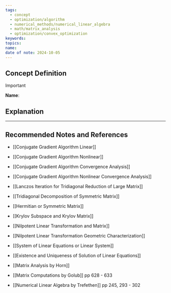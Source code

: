 ```yaml
---
tags:
  - concept
  - optimization/algorithm
  - numerical_methods/numerical_linear_algebra
  - math/matrix_analysis
  - optimization/convex_optimization
keywords: 
topics: 
name: 
date of note: 2024-10-05
---
```


## Concept Definition

>[!important]
>**Name**: 



## Explanation





-----------
##  Recommended Notes and References


- [[Conjugate Gradient Algorithm Linear]]
- [[Conjugate Gradient Algorithm Nonlinear]]
- [[Conjugate Gradient Algorithm Convergence Analysis]]
- [[Conjugate Gradient Algorithm Nonlinear Convergence Analysis]]

- [[Lanczos Iteration for Tridiagonal Reduction of Large Matrix]]
- [[Tridiagonal Decomposition of Symmetric Matrix]]
- [[Hermitian or Symmetric Matrix]]
- [[Krylov Subspace and Krylov Matrix]]
- [[Nilpotent Linear Transformation and Matrix]]
- [[Nilpotent Linear Transformation Geometric Characterization]]

- [[System of Linear Equations or Linear System]]
- [[Existence and Uniqueness of Solution of Linear Equations]]




- [[Matrix Analysis by Horn]]
- [[Matrix Computations by Golub]] pp 628 - 633
- [[Numerical Linear Algebra by Trefethen]] pp 245, 293 - 302